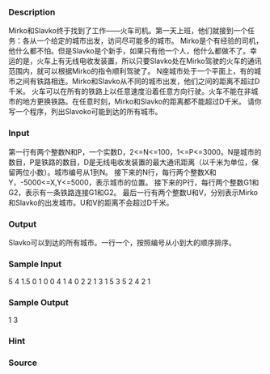 
### Description
Mirko和Slavko终于找到了工作——火车司机。第一天上班，他们就接到一个任务：各从一个给定的城市出发，访问尽可能多的城市。  Mirko是个有经验的司机，他什么都不怕。但是Slavko是个新手，如果只有他一个人，他什么都做不了。幸运的是，火车上有无线电收发装置，所以只要Slavko处在Mirko驾驶的火车的通讯范围内，就可以根据Mirko的指令顺利驾驶了。  N座城市处于一个平面上，有的城市之间有铁路相连。Mirko和Slavko从不同的城市出发，他们之间的距离不超过D千米。  火车可以在所有的铁路上以任意速度沿着任意方向行驶。火车不能在非城市的地方更换铁路。在任意时刻，Mirko和Slavko的距离都不能超过D千米。  请你写一个程序，列出Slavoko可能到达的所有城市。
### Input
第一行有两个整数N和P，一个实数D，2<=N<=100，1<=P<=3000。N是城市的数目，P是铁路的数目，D是无线电收发装置的最大通讯距离（以千米为单位，保留两位小数）。城市编号从1到N。  接下来的N行，每行两个整数X和Y，-5000<=X,Y<=5000，表示城市的位置。  接下来的P行，每行两个整数G1和G2，表示有一条铁路连接G1和G2。  最后一行有两个整数U和V，分别表示Mirko和Slavko的出发城市。U和V的距离不会超过D千米。
### Output
Slavko可以到达的所有城市。一行一个，按照编号从小到大的顺序排序。
### Sample Input
5 4 1.5
0 1
0 0
4 1
4 0
2 2
1 3
1 5
3 5
2 4
2 1

### Sample Output
1
3


### Hint

### Source
